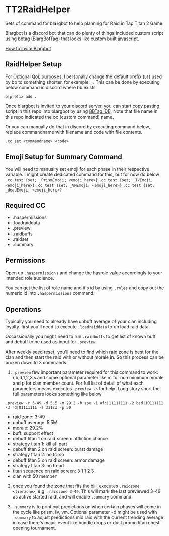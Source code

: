 # TT2RaidHelper

Sets of command for blargbot to help planning for Raid in Tap Titan 2 Game.

Blargbot is a discord bot that can do plenty of things included custom script using bbtag (BlargBotTag) that looks like custom built javascript.

[How to invite Blargbot](https://blargbot.xyz/)

## RaidHelper Setup
For Optional QoL purposes, I personally change the default prefix (`b!`) used by bb to something shorter, for example: `.`. This can be done by executing below command in discord where bb exists.

`b!prefix add .`

Once blargbot is invited to your discord server, you can start copy pasting script in this repo into blargbot by using [BBTag IDE](https://blargbot.xyz/tags/editor). Note that file name in this repo indicated the cc (custom command) name.

Or you can manually do that in discord by executing command below, replace commandname with filename and code with file contents.

`.cc set <commandname> <code>`

## Emoji Setup for Summary Command

You will need to manually set emoji for each phase in their respective variable. I might create dedicated command for this, but for now do below
`.cc test {set; _PrismEmoji; <emoji_here>}`
`.cc test {set; _IVEmoji; <emoji_here>}`
`.cc test {set; _VMEmoji; <emoji_here>}`
`.cc test {set; _deadEmoji; <emoji_here>}`

## Required CC
- .haspermissions
- .loadraiddata
- .preview
- .raidbuffs
- .raidset
- .summary

## Permissions
Open up `.haspermissions` and change the hasrole value accordingly to your intended role audience.

You can get the list of role name and it's id by using `.roles` and copy out the numeric id into `.haspermissions` command.

## Operations
Typically you need to already have unbuff average of your clan including loyalty. first you'll need to execute `.loadraiddata` to uh load raid data.

Occassionally you might need to run `.raidbuffs` to get list of known buff and debuff to be used as input for `.preview`.

After weekly seed reset, you'll need to find which raid zone is best for the clan and then start the raid with or without morale in. So this process can be broken down to 3 commands.

1. `.preview` few important parameter required for this command to work: r,b,d,1,2,3,s and some optional parameter like m for non minimum morale and p for clan member count. For full list of detail of what each parameters means executes `.preview -h` for help. Long story short the full parameters looks something like below

`.preview -r 3-49 -d 5.5 -m 29.2 -b spe -1 afc|11111111 -2 bsd|10111111 -3 rd|01111111 -s 31123 -p 50`

- raid zone: 3-49
- unbuff average: 5.5M
- morale: 29.2%
- buff: support effect
- debuff titan 1 on raid screen: affliction chance
- strategy titan 1: kill all part
- debuff titan 2 on raid screen: burst damage
- strategy titan 2: no torso
- debuff titan 3 on raid screen: armor damage
- strategy titan 3: no head
- titan sequence on raid screen: 3 1 1 2 3
- clan with 50 member

2. once you found the zone that fits the bill, executes `.raidzone <tierzone>`, e.g. `.raidzone 3-49`. This will mark the last previewed 3-49 as active started raid, and will enable `.summary` command.

3. `.summary` is to print out predictions on when certain phases will come in the cycle like prism, iv, vm. Optional parameter -d might be used with `.summary` to adjust predictions mid raid with the current trending average in case there's major event like bundle drops or dust promo titan chest opening tournament.